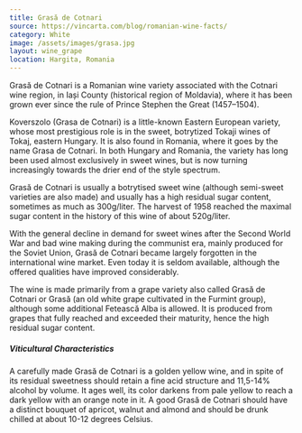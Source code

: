 ```yaml
---
title: Grasă de Cotnari
source: https://vincarta.com/blog/romanian-wine-facts/
category: White
image: /assets/images/grasa.jpg
layout: wine_grape
location: Hargita, Romania
---
```

Grasă de Cotnari is a Romanian wine variety associated with the Cotnari wine region, in Iași County (historical region of Moldavia), where it has been grown ever since the rule of Prince Stephen the Great (1457–1504).

Koverszolo (Grasa de Cotnari) is a little-known Eastern European variety, whose most prestigious role is in the sweet, botrytized Tokaji wines of Tokaj, eastern Hungary. It is also found in Romania, where it goes by the name Grasa de Cotnari.
In both Hungary and Romania, the variety has long been used almost exclusively in sweet wines, but is now turning increasingly towards the drier end of the style spectrum.

Grasă de Cotnari is usually a botrytised sweet wine (although semi-sweet varieties are also made) and usually has a high residual sugar content, sometimes as much as 300g/liter. The harvest of 1958 reached the maximal sugar content in the history of this wine of about 520g/liter.

With the general decline in demand for sweet wines after the Second World War and bad wine making during the communist era, mainly produced for the Soviet Union, Grasă de Cotnari became largely forgotten in the international wine market. Even today it is seldom available, although the offered qualities have improved considerably.

The wine is made primarily from a grape variety also called Grasă de Cotnari or Grasă (an old white grape cultivated in the Furmint group), although some additional Fetească Alba is allowed. It is produced from grapes that fully reached and exceeded their maturity, hence the high residual sugar content.

<h5 id="h5text">Viticultural Characteristics</h5>
A carefully made Grasă de Cotnari is a golden yellow wine, and in spite of its residual sweetness should retain a fine acid structure and 11,5-14% alcohol by volume. It ages well, its color darkens from pale yellow to reach a dark yellow with an orange note in it. A good Grasă de Cotnari should have a distinct bouquet of apricot, walnut and almond and should be drunk chilled at about 10-12 degrees Celsius.
